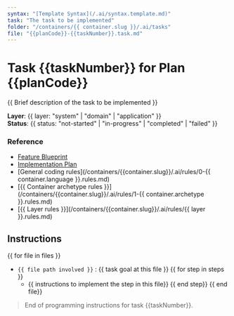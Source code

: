 ```yaml
---
syntax: "[Template Syntax](/.ai/syntax.template.md)"
task: "The task to be implemented"
folder: "/containers/{{ container.slug }}/.ai/tasks"
file: "{{planCode}}-{{taskNumber}}.task.md"
---
```


# Task {{taskNumber}} for Plan {{planCode}}

{{ Brief description of the task to be implemented }}

**Layer**: {{ layer: "system" | "domain" | "application"  }}  
**Status**: {{ status: "not-started" | "in-progress" | "completed" | "failed" }}

### Reference

- [Feature Blueprint](/docs/{{feature.slug}}.blueprint.md)
- [Implementation Plan](/containers/{{container.slug}}/{{feature.slug}}.plan.md)
- [General coding rules](/containers/{{container.slug}}/.ai/rules/0-{{ container.language }}.rules.md)  
- [{{ Container archetype rules }}](/containers/{{container.slug}}/.ai/rules/1-{{ container.archetype }}.rules.md)
- [{{ Layer rules }}](/containers/{{container.slug}}/.ai/rules/{{ layer }}.rules.md)

<!--
  Read this documents to understand the feature and the container rules.
  Ask the user if you don`t find any of the documents.
-->

## Instructions

<!-- 
  Think in the detailed steps to implement the task including 
    - folder, file names, and any other relevant information.
  Choose the simplest way to implement the task.
  Write only the most relevant information to implement the task.
  Group the steps by file, and sort them in a way that makes sense.
-->

{{ for file in files }}
  - `{{ file path involved }}` : {{ task goal at this file }}
  {{ for step in steps }}
    - {{ instructions to implement the step in this file}}
  {{ end step}}
{{ end file}}

> End of programming instructions for task {{taskNumber}}.
